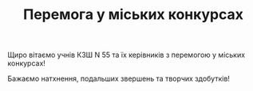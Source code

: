 ﻿---
title: Перемога у міських конкурсах
---

Щиро вітаємо учнів КЗШ N 55 та їх керівників з перемогою у міських конкурсах!

Бажаємо натхнення, подальших звершень та творчих здобутків!

<slideshow></slideshow>